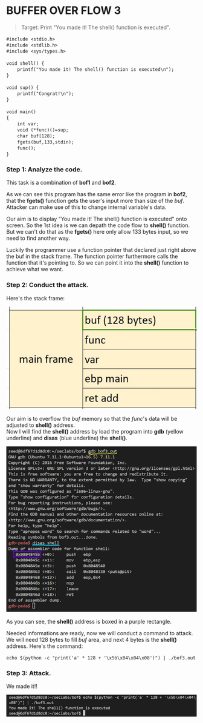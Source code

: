 # BUFFER OVER FLOW 3
> Target: Print "You made it! The shell() function is executed".
```
#include <stdio.h>
#include <stdlib.h>
#include <sys/types.h>

void shell() {
    printf("You made it! The shell() function is executed\n");
}

void sup() {
    printf("Congrat!\n");
}

void main()
{ 
    int var;
    void (*func)()=sup;
    char buf[128];
    fgets(buf,133,stdin);
    func();
}
```

### Step 1: Analyze the code.
This task is a combination of **bof1** and **bof2**.  

As we can see this program has the same error like the program in **bof2**, that the **fgets()** function gets the user's input more than size of the *buf*. Attacker can make use of this to change internal variable's data.

Our aim is to display "You made it! The shell() function is executed" onto screen. So the 1st idea is we can depath the code flow to **shell()** function.  
But we can't do that as the **fgets()** here only allow 133 bytes input, so we need to find another way.

Luckily the programmer use a function pointer that declared just right above the buf in the stack frame. The function pointer furthermore calls the function that it's pointing to. So we can point it into the **shell()** function to achieve what we want.

### Step 2: Conduct the attack.
Here's the stack frame:

![stackFrame](./images/bof3//stackFrame.jpg)

Our aim is to overflow the *buf* memory so that the *func*'s data will be adjusted to **shell()**  address.  
Now I will find the **shell()** address by load the program into **gdb** (yellow underline) and **disas** (blue underline) the **shell()**.

![findShellAddress](./images/bof3/gdbLoading.jpg)

As you can see, the **shell()** address is boxed in a purple rectangle.

Needed informations are ready, now we will conduct a command to attack. We will need 128 bytes to fill *buf* area, and next 4 bytes is the **shell()** address. Here's the command:
    
    echo $(python -c "print('a' * 128 + '\x5b\x84\x04\x08')") | ./bof3.out

### Step 3: Attack.
We made it!!

![success](./images/bof3/success.jpg)